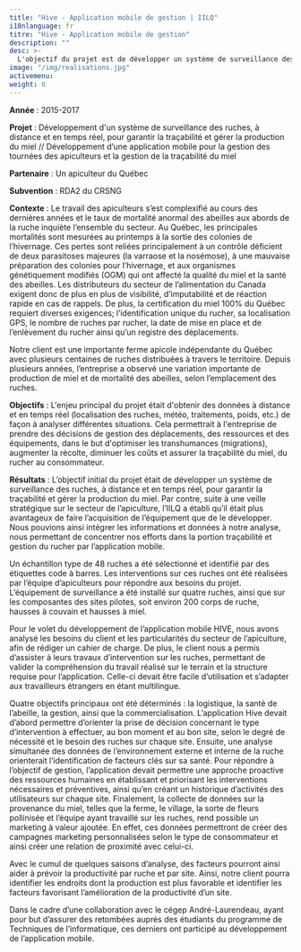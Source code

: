 ```yaml
---
title: "Hive - Application mobile de gestion | IILQ"
i18nlanguage: fr
titre: "Hive - Application mobile de gestion"
description: ""
desc: >-
  L'objectif du projet est de développer un système de surveillance des ruches, à distance et en temps réel, pour garantir la traçabilité et gérer la production du miel. Le projet a pris la forme d’une application mobile pour la gestion des tournées des apiculteurs et la gestion de la traçabilité du miel.
image: "/img/realisations.jpg"
activemenu:
weight: 0
---
```


**Année** : 2015-2017 

**Projet** : Développement d'un système de surveillance des ruches, à distance et en temps réel, pour garantir la traçabilité et gérer la production du miel // Développement d’une application mobile pour la gestion des tournées des apiculteurs et la gestion de la traçabilité du miel 

**Partenaire** :  Un apiculteur du Québec

**Subvention** : RDA2 du CRSNG

**Contexte** : Le travail des apiculteurs s’est complexifié au cours des dernières années et le taux de mortalité anormal des abeilles aux abords de la ruche inquiète l’ensemble du secteur. Au Québec, les principales mortalités sont mesurées au printemps à la sortie des colonies de l’hivernage. Ces pertes sont reliées principalement à un contrôle déficient de deux parasitoses majeures (la varraose et la nosémose), à une mauvaise préparation des colonies pour l’hivernage, et aux organismes génétiquement modifiés (OGM) qui ont affecté la qualité du miel et la santé des abeilles. Les distributeurs du secteur de l’alimentation du Canada exigent donc de plus en plus de visibilité, d’imputabilité et de réaction rapide en cas de rappels. De plus, la certification du miel 100% du Québec requiert diverses exigences; l’identification unique du rucher, sa localisation GPS, le nombre de ruches par rucher, la date de mise en place et de l’enlèvement du rucher ainsi qu’un registre des déplacements.

Notre client est une importante ferme apicole indépendante du Québec avec plusieurs centaines de ruches distribuées à travers le territoire. Depuis plusieurs années, l’entreprise a observé une variation importante de production de miel et de mortalité des abeilles, selon l’emplacement des ruches. 

**Objectifs** : L'enjeu principal du projet était d'obtenir des données à distance et en temps réel (localisation des ruches, météo, traitements, poids, etc.) de façon à analyser différentes situations. Cela permettrait à l'entreprise de prendre des décisions de gestion des déplacements, des ressources et des équipements, dans le but d'optimiser les transhumances (migrations), augmenter la récolte, diminuer les coûts et assurer la traçabilité du miel, du rucher au consommateur. 

**Résultats** : L’objectif initial du projet était de développer un système de surveillance des ruches, à distance et en temps réel, pour garantir la traçabilité et gérer la production du miel. Par contre, suite à une veille stratégique sur le secteur de l’apiculture, l’IILQ a établi qu’il était plus avantageux de faire l’acquisition de l’équipement que de le développer. Nous pouvions ainsi intégrer les informations et données à notre analyse, nous permettant de concentrer nos efforts dans la portion traçabilité et gestion du rucher par l’application mobile. 

Un échantillon type de 48 ruches a été sélectionné et identifié par des étiquettes code à barres. Les interventions sur ces ruches ont été réalisées par l’équipe d’apiculteurs pour répondre aux besoins du projet. L’équipement de surveillance a été installé sur quatre ruches, ainsi que sur les composantes des sites pilotes, soit environ 200 corps de ruche, hausses à couvain et hausses à miel. 

Pour le volet du développement de l’application mobile HIVE, nous avons analysé les besoins du client et les particularités du secteur de l’apiculture, afin de rédiger un cahier de charge. De plus, le client nous a permis d’assister à leurs travaux d’intervention sur les ruches, permettant de valider la compréhension du travail réalisé sur le terrain et la structure requise pour l’application. Celle-ci devait être facile d’utilisation et s’adapter aux travailleurs étrangers en étant multilingue. 

Quatre objectifs principaux ont été déterminés : la logistique, la santé de l’abeille, la gestion, ainsi que la commercialisation. L’application Hive devait d’abord permettre d’orienter la prise de décision concernant le type d’intervention à effectuer, au bon moment et au bon site, selon le degré de nécessité et le besoin des ruches sur chaque site. Ensuite, une analyse simultanée des données de l’environnement externe et interne de la ruche orienterait l’identification de facteurs clés sur sa santé. Pour répondre à l’objectif de gestion, l’application devait permettre une approche proactive des ressources humaines en établissant et priorisant les interventions nécessaires et préventives, ainsi qu’en créant un historique d’activités des utilisateurs sur chaque site. Finalement, la collecte de données sur la provenance du miel, telles que la ferme, le village, la sorte de fleurs pollinisée et l’équipe ayant travaillé sur les ruches, rend possible un marketing à valeur ajoutée. En effet, ces données permettront de créer des campagnes marketing personnalisées selon le type de consommateur et ainsi créer une relation de proximité avec celui-ci.

Avec le cumul de quelques saisons d’analyse, des facteurs pourront ainsi aider à prévoir la productivité par ruche et par site. Ainsi, notre client pourra identifier les endroits dont la production est plus favorable et identifier les facteurs favorisant l’amélioration de la productivité d’un site.

Dans le cadre d’une collaboration avec le cégep André-Laurendeau, ayant pour but d’assurer des retombées auprès des étudiants du programme de Techniques de l’informatique, ces derniers ont participé au développement de l’application mobile.
